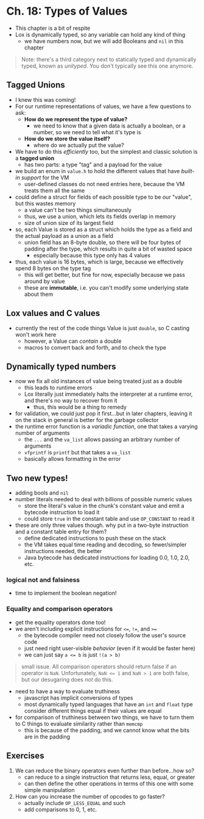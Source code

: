 # Ch. 18: Types of Values

- This chapter is a bit of respite
- Lox is dynamically typed, so any variable can hold any kind of thing
    - we have numbers now, but we will add Booleans and `nil` in this chapter
> Note: there's a third category next to statically typed and dynamically typed, known as *unityped*.
> You don't typically see this one anymore.

## Tagged Unions

- I knew this was coming!
- For our runtime representations of values, we have a few questions to ask:
    - **How do we represent the type of value?**
        - we need to know that a given data is actually a boolean, or a number, so we need to tell what it's type is
    - **How do we store the value itself?**
        - where do we actually put the value?
- We have to do this *efficiently* too, but the simplest and classic solution is a **tagged union**
    - has two parts: a type "tag" and a payload for the value
- we build an enum in `value.h` to hold the different values that have *built-in support* for the VM
    - user-defined classes do not need entries here, because the VM treats them all the same
- could define a struct for fields of each possible type to be our "value", but this wastes memory
    - a value can't be two things simultaneously
    - thus, we use a union, which lets its fields overlap in memory
    - size of union size of its largest field
- so, each Value is stored as a struct which holds the type as a field and the actual payload as a union as a field
    - union field has an 8-byte double, so there will be four bytes of padding after the type, which results in quite a bit of wasted space
        - especially because this type only has 4 values
- thus, each value is 16 bytes, which is large, because we effectively spend 8 bytes on the type tag
    - this will get better, but fine for now, especially because we pass around by value
    - these are **immutable**, i.e. you can't modify some underlying state about them

## Lox values and C values

- currently the rest of the code things Value is just `double`, so C casting won't work here
    - however, a Value can *contain* a double
    - macros to convert back and forth, and to check the type

## Dynamically typed numbers

- now we fix all old instances of value being treated just as a double
    - this leads to runtime errors
    - Lox literally just immediately halts the interpreter at a runtime error, and there's no way to recover from it
        - thus, this would be a thing to remedy
- for validation, we could just pop it first...but in later chapters, leaving it on the stack in general is better for the garbage collector
- the runtime error function is a *variadic function*, one that takes a varying number of arguments
    - the `...` and the `va_list` allows passing an arbitrary number of arguments
    - `vfprintf` is `printf` but that takes a `va_list`
    - basically allows formatting in the error

## Two new types!

- adding bools and `nil`
- number literals needed to deal with billions of possible numeric values
    - store the literal's value in the chunk's constant value and emit a bytecode instruction to load it
    - could store `true` in the constant table and use `OP_CONSTANT` to read it
- these are only three values though. why put in a two-byte instruction and a constant table entry for them?
    - define dedicated instructions to push these on the stack
    - the VM takes equal time reading and decoding, so fewer/simpler instructions needed, the better
    - Java bytecode has dedicated instructions for loading 0.0, 1.0, 2.0, etc.

### logical not and falsiness

- time to implement the boolean negation!

### Equality and comparison operators

- get the equality operators done too!
- we aren't including explicit instructions for `<=`, `!=`, and `>=`
    - the bytecode compiler need not closely follow the user's source code
    - just need right user-visible *behavior* (even if it would be faster here)
    - we can just say `a <= b` is just `!(a > b)`
> small issue. All comparison operators should return false if an operator is `NaN`.
> Unfortunately, `NaN <= 1` and `NaN > 1` are both false, but our desugaring does *not* do this.
- need to have a way to evaluate truthiness
    - javascript has implicit conversions of types
    - most dynamically typed languages that have an `int` and `float` type consider different things equal if their values are equal
- for comparison of truthiness between two things, we have to turn them to C things to evaluate similarity rather than `memcmp`
    - this is because of the padding, and we cannot know what the bits are in the padding

## Exercises

1. We can reduce the binary operators even further than before...how so?
    - can reduce to a single instruction that returns less, equal, or greater
    - can then define the other operations in terms of this one with some simple manipulation
2. How can you increase the number of opcodes to go faster?
    - actually include `OP_LESS_EQUAL` and such
    - add comparisons to 0, 1, etc.
